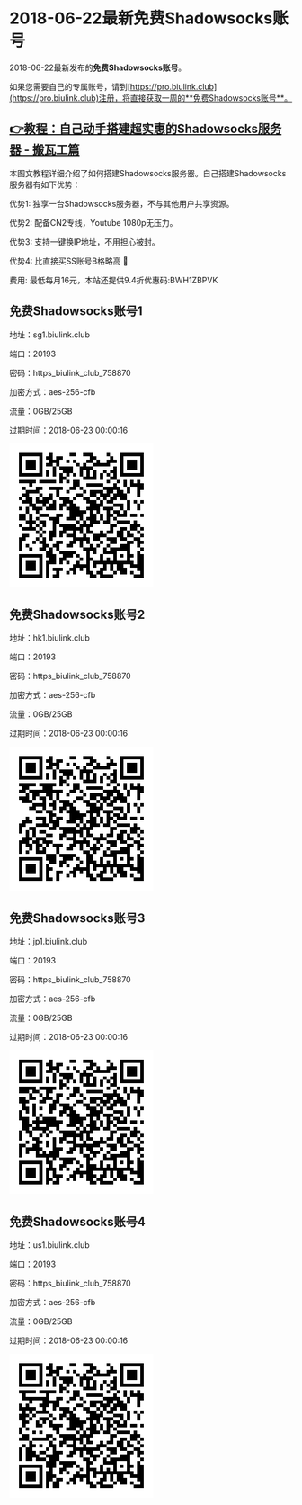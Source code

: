 # 2018-06-22最新**免费Shadowsocks账号**

2018-06-22最新发布的**免费Shadowsocks账号**。

如果您需要自己的专属账号，请到[https://pro.biulink.club](https://pro.biulink.club)注册，将直接获取一周的**免费Shadowsocks账号**。

## [👉教程：自己动手搭建超实惠的Shadowsocks服务器 - 搬瓦工篇](https://github.com/Biulink/ShadowsocksTutorials/blob/master/%E6%95%99%E6%82%A8%E8%87%AA%E5%B7%B1%E5%8A%A8%E6%89%8B%E6%90%AD%E5%BB%BA%E8%B6%85%E5%AE%9E%E6%83%A0%E7%9A%84Shadowsocks%E6%9C%8D%E5%8A%A1%E5%99%A8%20-%20%E6%90%AC%E7%93%A6%E5%B7%A5%E7%AF%87.md)
  
  本图文教程详细介绍了如何搭建Shadowsocks服务器。自己搭建Shadowsocks服务器有如下优势：

  优势1: 独享一台Shadowsocks服务器，不与其他用户共享资源。

  优势2: 配备CN2专线，Youtube 1080p无压力。

  优势3: 支持一键换IP地址，不用担心被封。

  优势4: 比直接买SS账号B格略高 🙂

  费用: 最低每月16元，本站还提供9.4折优惠码:BWH1ZBPVK  
## 免费Shadowsocks账号1

地址：sg1.biulink.club

端口：20193

密码：https_biulink_club_758870

加密方式：aes-256-cfb

流量：0GB/25GB

过期时间：2018-06-23 00:00:16

![免费Shadowsocks账号](../qrcode/99ad3b13-ca58-4635-989d-16b25cf920f0.png)

## 免费Shadowsocks账号2

地址：hk1.biulink.club

端口：20193

密码：https_biulink_club_758870

加密方式：aes-256-cfb

流量：0GB/25GB

过期时间：2018-06-23 00:00:16

![免费Shadowsocks账号](../qrcode/464b6287-50c3-40d0-9e3e-c80b1a665abc.png)

## 免费Shadowsocks账号3

地址：jp1.biulink.club

端口：20193

密码：https_biulink_club_758870

加密方式：aes-256-cfb

流量：0GB/25GB

过期时间：2018-06-23 00:00:16

![免费Shadowsocks账号](../qrcode/5fdf21e9-a8bd-4018-94b7-aa3b16516322.png)

## 免费Shadowsocks账号4

地址：us1.biulink.club

端口：20193

密码：https_biulink_club_758870

加密方式：aes-256-cfb

流量：0GB/25GB

过期时间：2018-06-23 00:00:16

![免费Shadowsocks账号](../qrcode/0139132c-cdaf-4458-a65d-fc9e9e78f2f8.png)

